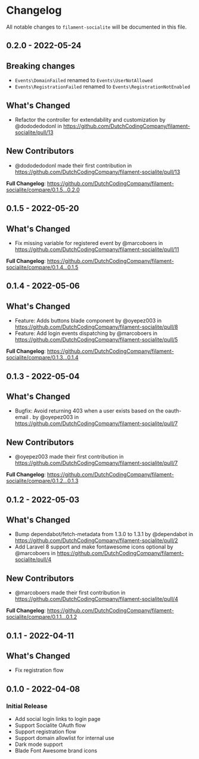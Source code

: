 # Changelog

All notable changes to `filament-socialite` will be documented in this file.

## 0.2.0 - 2022-05-24

## Breaking changes

- `Events\DomainFailed` renamed to `Events\UserNotAllowed`
- `Events\RegistrationFailed` renamed to `Events\RegistrationNotEnabled`

## What's Changed

- Refactor the controller for extendability and customization by @dododedodonl in https://github.com/DutchCodingCompany/filament-socialite/pull/13

## New Contributors

- @dododedodonl made their first contribution in https://github.com/DutchCodingCompany/filament-socialite/pull/13

**Full Changelog**: https://github.com/DutchCodingCompany/filament-socialite/compare/0.1.5...0.2.0

## 0.1.5 - 2022-05-20

## What's Changed

- Fix missing variable for registered event by @marcoboers in https://github.com/DutchCodingCompany/filament-socialite/pull/11

**Full Changelog**: https://github.com/DutchCodingCompany/filament-socialite/compare/0.1.4...0.1.5

## 0.1.4 - 2022-05-06

## What's Changed

- Feature: Adds buttons blade component by @oyepez003 in https://github.com/DutchCodingCompany/filament-socialite/pull/8
- Feature: Add login events dispatching by @marcoboers in https://github.com/DutchCodingCompany/filament-socialite/pull/5

**Full Changelog**: https://github.com/DutchCodingCompany/filament-socialite/compare/0.1.3...0.1.4

## 0.1.3 - 2022-05-04

## What's Changed

- Bugfix: Avoid returning 403 when a user exists based on the oauth-email . by @oyepez003 in https://github.com/DutchCodingCompany/filament-socialite/pull/7

## New Contributors

- @oyepez003 made their first contribution in https://github.com/DutchCodingCompany/filament-socialite/pull/7

**Full Changelog**: https://github.com/DutchCodingCompany/filament-socialite/compare/0.1.2...0.1.3

## 0.1.2 - 2022-05-03

## What's Changed

- Bump dependabot/fetch-metadata from 1.3.0 to 1.3.1 by @dependabot in https://github.com/DutchCodingCompany/filament-socialite/pull/2
- Add Laravel 8 support and make fontawesome icons optional by @marcoboers in https://github.com/DutchCodingCompany/filament-socialite/pull/4

## New Contributors

- @marcoboers made their first contribution in https://github.com/DutchCodingCompany/filament-socialite/pull/4

**Full Changelog**: https://github.com/DutchCodingCompany/filament-socialite/compare/0.1.1...0.1.2

## 0.1.1 - 2022-04-11

## What's Changed

- Fix registration flow

## 0.1.0 - 2022-04-08

### Initial Release

- Add social login links to login page
- Support Socialite OAuth flow
- Support registration flow
- Support domain allowlist for internal use
- Dark mode support
- Blade Font Awesome brand icons
